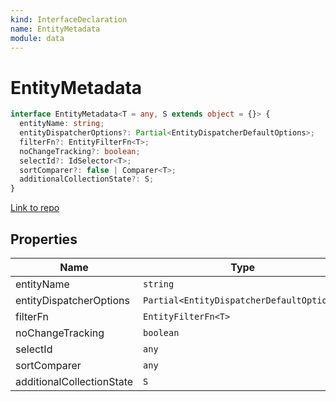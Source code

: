 ```yaml
---
kind: InterfaceDeclaration
name: EntityMetadata
module: data
---
```


# EntityMetadata

```ts
interface EntityMetadata<T = any, S extends object = {}> {
  entityName: string;
  entityDispatcherOptions?: Partial<EntityDispatcherDefaultOptions>;
  filterFn?: EntityFilterFn<T>;
  noChangeTracking?: boolean;
  selectId?: IdSelector<T>;
  sortComparer?: false | Comparer<T>;
  additionalCollectionState?: S;
}
```

[Link to repo](https://github.com/ngrx/platform/blob/master/modules/data/src/entity-metadata/entity-metadata.ts#L13-L21)

## Properties

| Name                      | Type                                      | Description |
| ------------------------- | ----------------------------------------- | ----------- |
| entityName                | `string`                                  |             |
| entityDispatcherOptions   | `Partial<EntityDispatcherDefaultOptions>` |             |
| filterFn                  | `EntityFilterFn<T>`                       |             |
| noChangeTracking          | `boolean`                                 |             |
| selectId                  | `any`                                     |             |
| sortComparer              | `any`                                     |             |
| additionalCollectionState | `S`                                       |             |
